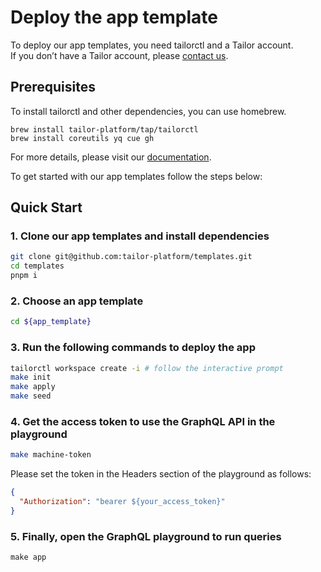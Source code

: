 # Deploy the app template

To deploy our app templates, you need tailorctl and a Tailor account.  
If you don’t have a Tailor account,
please [contact us](https://form.typeform.com/to/QONhVIuj?typeform-source=www.tailor.tech).

## Prerequisites

To install tailorctl and other dependencies, you can use homebrew.

```
brew install tailor-platform/tap/tailorctl
brew install coreutils yq cue gh
```

For more details, please visit our [documentation](https://docs.tailor.tech/getting-started/quickstart).

To get started with our app templates follow the steps below:

## Quick Start

### 1. Clone our app templates and install dependencies

```bash
git clone git@github.com:tailor-platform/templates.git
cd templates
pnpm i
```

### 2. Choose an app template

```bash
cd ${app_template}
```

### 3. Run the following commands to deploy the app

```bash
tailorctl workspace create -i # follow the interactive prompt
make init
make apply
make seed
```

### 4. Get the access token to use the GraphQL API in the playground

```bash
make machine-token
```

Please set the token in the Headers section of the playground as follows:
```json
{
  "Authorization": "bearer ${your_access_token}"
}
```

### 5. Finally, open the GraphQL playground to run queries

```
make app
```
